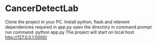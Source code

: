 # CancerDetectLab

Clone the project in your PC.
Install python, flask and relevent dependencies required in app.py
open the directory in command prompt
run command: python app.py
The project will start on local host http://127.0.0.1:5000/

